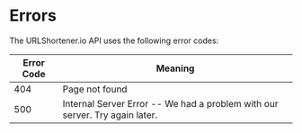# Errors

The URLShortener.io API uses the following error codes:

Error Code | Meaning
---------- | -------
404 | Page not found
500 | Internal Server Error -- We had a problem with our server. Try again later.

